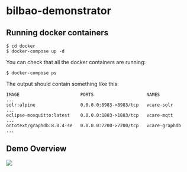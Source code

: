 # bilbao-demonstrator

## Running docker containers
```console
$ cd docker
$ docker-compose up -d
```

You can check that all the docker containers are running:
```console
$ docker-compose ps
```

The output should contain something like this:
```
IMAGE                       PORTS                    NAMES          ...
solr:alpine                 0.0.0.0:8983->8983/tcp   vcare-solr     ...
eclipse-mosquitto:latest    0.0.0.0:1883->1883/tcp   vcare-mqtt     ...
ontotext/graphdb:8.0.4-se   0.0.0.0:7200->7200/tcp   vcare-graphdb  ...
```

## Demo Overview

![](https://docs.google.com/drawings/d/e/2PACX-1vQYE20zYvSbpYUsRmlE70WIobPoB072BQyqtr_wXwppngGyG7UlzlIWGAHPVG0IXZdpVF8m35eYsZCQ/pub?w=907&h=899)
